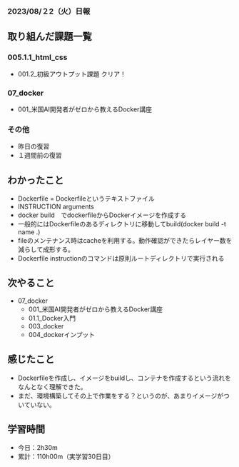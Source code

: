 ### 2023/08/２2（火）日報

## 取り組んだ課題一覧


### 005.1.1_html_css
  - 001.2_初級アウトプット課題 クリア！

### 07_docker
  - 001_米国AI開発者がゼロから教えるDocker講座


### その他
- 昨日の復習
- １週間前の復習

## わかったこと
- Dockerfile = Dockerfileというテキストファイル
- INSTRUCTION arguments
- docker build　でdockerfileからDockerイメージを作成する
- 一般的にはDockerfileのあるディレクトリに移動してbuild(docker build -t name .)
- fileのメンテナンス時はcacheを利用する。動作確認ができたらレイヤー数を減らして成形する。
- Dockerfile instructionのコマンドは原則ルートディレクトリで実行される

## 次やること
- 07_docker
  - 001_米国AI開発者がゼロから教えるDocker講座
  - 01.1_Docker入門
  - 003_docker
  - 004_dockerインプット

## 感じたこと
- Dockerfileを作成し、イメージをbuildし、コンテナを作成するという流れをなんとなく理解できた。
- まだ、環境構築してその上で作業をする？というのが、あまりイメージがついていない。

## 学習時間
- 今日：2h30m
- 累計：110h00m（実学習30日目）

